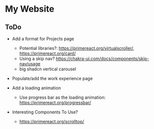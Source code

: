 # My Website

## ToDo
* Add a format for Projects page
    * Potential libraries?: https://primereact.org/virtualscroller/, https://primereact.org/card/
    * Using a skip nav? https://chakra-ui.com/docs/components/skip-nav/usage
    * big shadcn vertical carousel
* Populate/add the work experience page
* Add a loading animation 
    * Use progress bar as the loading animation: https://primereact.org/progressbar/

* Interesting Components To Use?
    * https://primereact.org/scrolltop/
